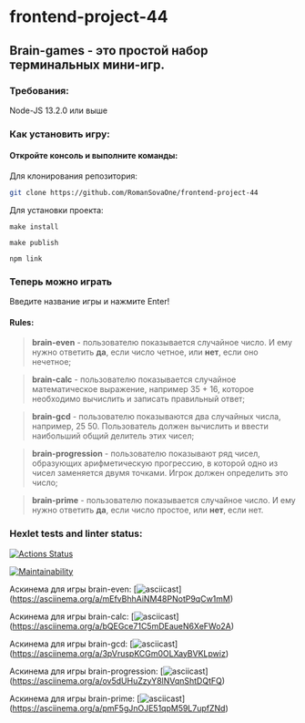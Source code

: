 # frontend-project-44
## Brain-games - это простой набор терминальных мини-игр.

### Требования:

  Node-JS 13.2.0 или выше

### Как установить игру: 
#### Откройте консоль и выполните команды:
  Для клонирования репозитория:
  ```sh
git clone https://github.com/RomanSovaOne/frontend-project-44
```
  Для установки проекта:
  ```
make install
```
  ```
make publish
```
  ```
npm link
```

### Теперь можно играть

Введите название игры и нажмите Enter!

#### Rules:

> **brain-even** - пользователю показывается случайное число. И ему нужно ответить **да**, если число четное, или **нет**, если оно нечетное;

> **brain-calс** - пользователю показывается случайное математическое выражение, например 35 + 16, которое необходимо вычислить и записать правильный ответ;

> **brain-gcd** - пользователю показываются два случайных числа, например, 25 50. Пользователь должен вычислить и ввести наибольший общий делитель этих чисел;

> **brain-progression** - пользователю показывают ряд чисел, образующих арифметическую прогрессию, в которой одно из чисел заменяется двумя точками. Игрок должен определить это число;

> **brain-prime** - пользователю показывается случайное число. И ему нужно ответить **да**, если число простое, или **нет**, если нет.

### Hexlet tests and linter status:
[![Actions Status](https://github.com/RomanSovaOne/frontend-project-44/actions/workflows/hexlet-check.yml/badge.svg)](https://github.com/RomanSovaOne/frontend-project-44/actions)

[![Maintainability](https://api.codeclimate.com/v1/badges/d6612525da164fc6495d/maintainability)](https://codeclimate.com/github/RomanSovaOne/frontend-project-44/maintainability)

Аскинема для игры brain-even: [![asciicast](https://asciinema.org/a/mEfvBhhAiNM48PNotP9qCw1mM)] (https://asciinema.org/a/mEfvBhhAiNM48PNotP9qCw1mM)

Аскинема для игры brain-calc: [![asciicast](https://asciinema.org/a/bQEGce71C5mDEaueN6XeFWo2A)] (https://asciinema.org/a/bQEGce71C5mDEaueN6XeFWo2A)

Аскинема для игры brain-gcd: [![asciicast](https://asciinema.org/a/3pVruspKCGm0OLXayBVKLpwiz)] (https://asciinema.org/a/3pVruspKCGm0OLXayBVKLpwiz)

Аскинема для игры brain-progression: [![asciicast](https://asciinema.org/a/ov5dUHuZzyY8lNVqnShtDQtFQ)] (https://asciinema.org/a/ov5dUHuZzyY8lNVqnShtDQtFQ)

Аскинема для игры brain-prime: [![asciicast](https://asciinema.org/a/pmF5gJnOJE51qpM59L7upfZNd)] (https://asciinema.org/a/pmF5gJnOJE51qpM59L7upfZNd)